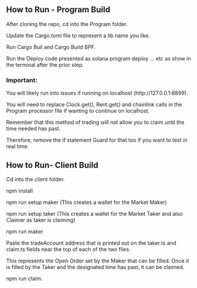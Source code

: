<html>
<h2>How to Run - Program Build</h2>
<p>After cloning the repo, cd into the Program folder.</p>
<p>Update the Cargo.toml file to represent a lib name you like.</p>
<p>Run Cargo Buil and Cargo Build BPF.</p>
<p>Run the Deploy code presented as solana program deploy ... etc as show in the terminal after the prior step.</p>

<h3>Important:</h3>
<p>You will likely run into issues if running on localhost (http://127.0.0.1:8899).</p>
<p>You will need to replace Clock.get(), Rent.get() and chainlink calls in the Program processor file if
wanting to continue on localhost.
</p>
<p>Remember that this method of trading will not allow you to claim until the time needed has past.</p>
<p>Therefore, remove the if statement Guard for that too if you want to test in real time.</p>

<h2>How to Run- Client Build</h2>
<p>Cd into the client folder.</p>
<p>npm install</p>
<p>npm run setup maker (This creates a wallet for the Market Maker)</p>
<p>npm run setup taker (This creates a wallet for the Market Taker and also Claimer as taker is claiming)</p>
<p>npm run maker</p>
<p>Paste the tradeAccount address that is printed out on the taker.ts and claim.ts fields near the top of each of the two files.</p>
<p>This represents the Open Order set by the Maker that can be filled. Once it is filled by the Taker and the designated time has past, it can be claimed.</p>
<p>npm run claim.</p>
</html>
